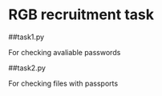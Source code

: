 # RGB recruitment task

##task1.py

For checking avaliable passwords


##task2.py 

For checking files with passports 
